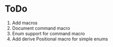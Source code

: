 # ToDo
 1. Add macros
  1. Document command macro
  2. Enum support for command macro
  3. Add derive Positional macro for simple enums